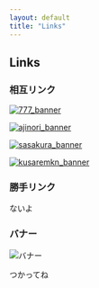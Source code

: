 ```yaml
---
layout: default
title: "Links"
---
```


## Links
### 相互リンク
[![777_banner](/image/777_banner.png)](https://777shuang.github.io/)

[![ajinori_banner](/image/ajinori_banner.png)](https://ajinori.f5.si/)

[![sasakura_banner](/image/sasakura_banner.png)](https://sasakulab.com/)

[![kusaremkn_banner](/image/kusaremkn_banner.webp)](https://kusaremkn.com/)

### 勝手リンク
ないよ

### バナー
![バナー](/image/banner.png)


つかってね

